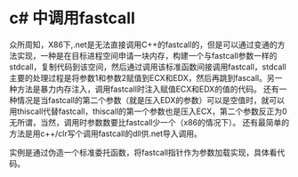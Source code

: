 # c# 中调用fastcall

众所周知，X86下,.net是无法直接调用C++的fastcall的，但是可以通过变通的方法实现，一种是在目标进程空间申请一块内存，构建一个与fastcall参数一样的stdcall，复制代码到该空间，然后通过调用该标准函数间接调用fastcall，stdcall主要的处理过程是将参数1和参数2赋值到ECX和EDX，然后再跳到fascall。另一种方法是暴力内存注入，调用fastcall时注入赋值ECX和EDX的值的代码。
还有一种情况是当fastcall的第二个参数（就是压入EDX的参数）可以是空值时，就可以用thiscall代替fastcall，thiscall的第一个参数也是压入ECX，第二个参数反正为0无所谓，当然，调用时参数数要比fastcall少一个（x86的情况下）。
还有最简单的方法是用c++/clr写个调用fastcall的dll供.net导入调用。    

实例是通过伪造一个标准委托函数，将fastcall指针作为参数加载实现，具体看代码。

